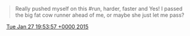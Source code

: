 > Really pushed myself on this \#run, harder, faster and Yes\! I passed the big fat cow runner ahead of me, or maybe she just let me pass?

<img src="../../media/tweet.ico" width="12" /> [Tue Jan 27 19:53:57 +0000 2015](https://twitter.com/DromerDenker/status/560163821873283074)